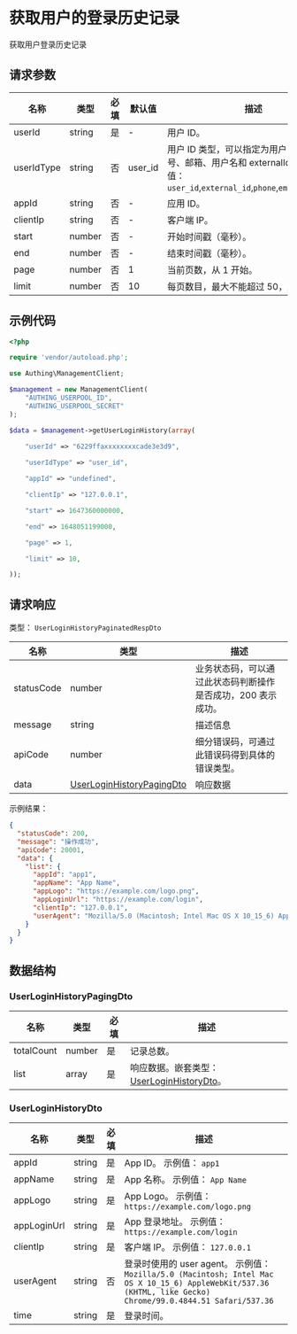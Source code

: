 # 获取用户的登录历史记录

<!--
  警告⚠️：
  不要直接修改该文档，
  https://github.com/Authing/authing-docs-factory
  使用该项目进行生成
-->

<LastUpdated />

获取用户登录历史记录

## 请求参数

| 名称 | 类型 | 必填 | 默认值 | 描述 | 示例值 |
| ---- | ---- | ---- | ---- | ---- | ---- |
| userId | string  | 是 | - | 用户 ID。  | `6229ffaxxxxxxxxcade3e3d9` |
| userIdType | string  | 否 | user_id | 用户 ID 类型，可以指定为用户 ID、手机号、邮箱、用户名和 externalId。。 枚举值：`user_id`,`external_id`,`phone`,`email`,`username` | `user_id` |
| appId | string  | 否 | - | 应用 ID。  |  |
| clientIp | string  | 否 | - | 客户端 IP。  | `127.0.0.1` |
| start | number  | 否 | - | 开始时间戳（毫秒）。  | `1647360000000` |
| end | number  | 否 | - | 结束时间戳（毫秒）。  | `1648051199000` |
| page | number  | 否 | 1 | 当前页数，从 1 开始。  | `1` |
| limit | number  | 否 | 10 | 每页数目，最大不能超过 50，默认为 10。  | `10` |


## 示例代码

```php
<?php

require 'vendor/autoload.php';

use Authing\ManagementClient;

$management = new ManagementClient(
    "AUTHING_USERPOOL_ID",
    "AUTHING_USERPOOL_SECRET"
);

$data = $management->getUserLoginHistory(array(
  
    "userId" => "6229ffaxxxxxxxxcade3e3d9",

    "userIdType" => "user_id",

    "appId" => "undefined",

    "clientIp" => "127.0.0.1",

    "start" => 1647360000000,

    "end" => 1648051199000,

    "page" => 1,

    "limit" => 10,

));
```


## 请求响应

类型： `UserLoginHistoryPaginatedRespDto`

| 名称 | 类型 | 描述 |
| ---- | ---- | ---- |
| statusCode | number | 业务状态码，可以通过此状态码判断操作是否成功，200 表示成功。 |
| message | string | 描述信息 |
| apiCode | number | 细分错误码，可通过此错误码得到具体的错误类型。 |
| data | <a href="#UserLoginHistoryPagingDto">UserLoginHistoryPagingDto</a> | 响应数据 |



示例结果：

```json
{
  "statusCode": 200,
  "message": "操作成功",
  "apiCode": 20001,
  "data": {
    "list": {
      "appId": "app1",
      "appName": "App Name",
      "appLogo": "https://example.com/logo.png",
      "appLoginUrl": "https://example.com/login",
      "clientIp": "127.0.0.1",
      "userAgent": "Mozilla/5.0 (Macintosh; Intel Mac OS X 10_15_6) AppleWebKit/537.36 (KHTML, like Gecko) Chrome/99.0.4844.51 Safari/537.36"
    }
  }
}
```

## 数据结构


### <a id="UserLoginHistoryPagingDto"></a> UserLoginHistoryPagingDto

| 名称 | 类型 | 必填 | 描述 |
| ---- |  ---- | ---- | ---- |
| totalCount | number | 是 | 记录总数。   |
| list | array | 是 | 响应数据。嵌套类型：<a href="#UserLoginHistoryDto">UserLoginHistoryDto</a>。   |


### <a id="UserLoginHistoryDto"></a> UserLoginHistoryDto

| 名称 | 类型 | 必填 | 描述 |
| ---- |  ---- | ---- | ---- |
| appId | string | 是 | App ID。 示例值： `app1`  |
| appName | string | 是 | App 名称。 示例值： `App Name`  |
| appLogo | string | 是 | App Logo。 示例值： `https://example.com/logo.png`  |
| appLoginUrl | string | 是 | App 登录地址。 示例值： `https://example.com/login`  |
| clientIp | string | 是 | 客户端 IP。 示例值： `127.0.0.1`  |
| userAgent | string | 否 | 登录时使用的 user agent。 示例值： `Mozilla/5.0 (Macintosh; Intel Mac OS X 10_15_6) AppleWebKit/537.36 (KHTML, like Gecko) Chrome/99.0.4844.51 Safari/537.36`  |
| time | string | 是 | 登录时间。   |


